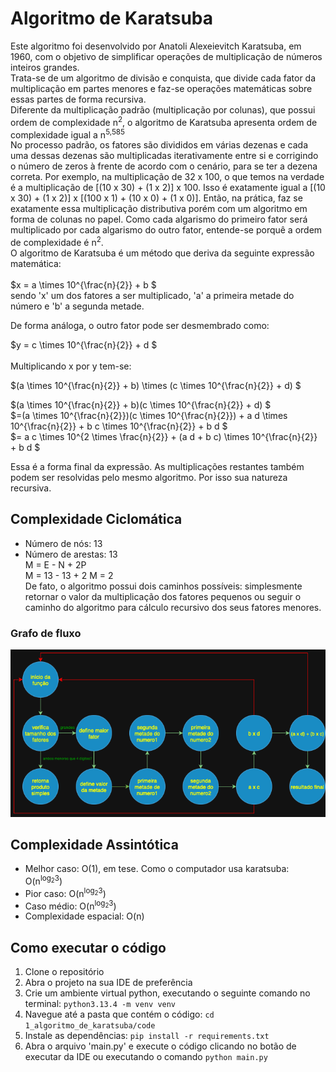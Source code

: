 # Algoritmo de Karatsuba
Este algoritmo foi desenvolvido por Anatoli Alexeievitch Karatsuba, em 1960, com o objetivo de simplificar operações de multiplicação de números inteiros grandes.   
Trata-se de um algoritmo de divisão e conquista, que divide cada fator da multiplicação em partes menores e faz-se operações matemáticas sobre essas partes de forma recursiva.   
Diferente da multiplicação padrão (multiplicação por colunas), que possui ordem de complexidade n<sup>2</sup>, o algoritmo de Karatsuba apresenta ordem de complexidade igual a n<sup>5,585</sup>          
No processo padrão, os fatores são divididos em várias dezenas e cada uma dessas dezenas são multiplicadas iterativamente entre si e corrigindo o número de zeros à frente de acordo com o cenário, para se ter a dezena correta. Por exemplo, na multiplicação de 32 x 100, o que temos na verdade é a multiplicação de [(10 x 30) + (1 x 2)] x 100. Isso é exatamente igual a [(10 x 30) + (1 x 2)] x [(100 x 1) + (10 x 0) + (1 x 0)]. Então, na prática, faz se exatamente essa multiplicação distributiva porém com um algoritmo em forma de colunas no papel. Como cada algarismo do primeiro fator será multiplicado por cada algarismo do outro fator, entende-se porquê a ordem de complexidade é n<sup>2</sup>.    
O algoritmo de Karatsuba é um método que deriva da seguinte expressão matemática:    
</br>
$x = a \times 10^{\frac{n}{2}} + b $    
sendo 'x' um dos fatores a ser multiplicado, 'a' a primeira metade do número e 'b' a segunda metade.

De forma análoga, o outro fator pode ser desmembrado como:

$y = c \times 10^{\frac{n}{2}} + d $    
</br>
Multiplicando x por y tem-se:    

$(a \times 10^{\frac{n}{2}} + b) \times (c \times 10^{\frac{n}{2}} + d) $    


$(a \times 10^{\frac{n}{2}} + b)(c \times 10^{\frac{n}{2}} + d) $
</br>
$=(a \times 10^{\frac{n}{2}})(c \times 10^{\frac{n}{2}}) + a d \times 10^{\frac{n}{2}} + b c \times 10^{\frac{n}{2}} + b d $
</br>
$= a c \times 10^{2 \times \frac{n}{2}} + (a d + b c) \times 10^{\frac{n}{2}} + b d $
</br>

Essa é a forma final da expressão. As multiplicações restantes também podem ser resolvidas pelo mesmo algoritmo. Por isso sua natureza recursiva. 

## Complexidade Ciclomática
* Número de nós: 13
* Número de arestas: 13   
M = E - N + 2P    
M = 13 - 13 + 2
M = 2   
De fato, o algoritmo possui dois caminhos possíveis: simplesmente retornar o valor da multiplicação dos fatores pequenos ou seguir o caminho do algoritmo para cálculo recursivo dos seus fatores menores.

### Grafo de fluxo
![Grafo de fluxo](grafo_de_fluxo.png)

## Complexidade Assintótica
* Melhor caso: O(1), em tese. Como o computador usa karatsuba: O(n<sup>log<sub>2</sub>3</sup>)
* Pior caso: O(n<sup>log<sub>2</sub>3</sup>)
* Caso médio: O(n<sup>log<sub>2</sub>3</sup>)
* Complexidade espacial: O(n)

## Como executar o código
1. Clone o repositório
2. Abra o projeto na sua IDE de preferência
3. Crie um ambiente virtual python, executando o seguinte comando no terminal:
`python3.13.4 -m venv venv`
4. Navegue até a pasta que contém o código:
`cd 1_algoritmo_de_karatsuba/code`
5. Instale as dependências:
`pip install -r requirements.txt`
6. Abra o arquivo 'main.py' e execute o código clicando no botão de executar da IDE ou executando o comando
`python main.py`